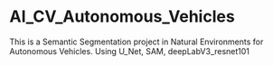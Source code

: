 # AI_CV_Autonomous_Vehicles
This is a Semantic Segmentation project in Natural Environments for Autonomous Vehicles. Using U_Net, SAM, deepLabV3_resnet101
